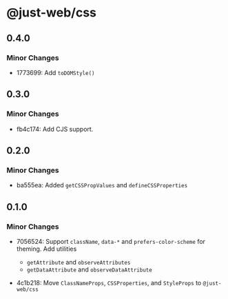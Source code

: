 # @just-web/css

## 0.4.0

### Minor Changes

- 1773699: Add `toDOMStyle()`

## 0.3.0

### Minor Changes

- fb4c174: Add CJS support.

## 0.2.0

### Minor Changes

- ba555ea: Added `getCSSPropValues` and `defineCSSProperties`

## 0.1.0

### Minor Changes

- 7056524: Support `className`, `data-*` and `prefers-color-scheme` for theming.
  Add utilities

  - `getAttribute` and `observeAttributes`
  - `getDataAttribute` and `observeDataAttribute`

- 4c1b218: Move `ClassNameProps`, `CSSProperties`, and `StyleProps` to `@just-web/css`
